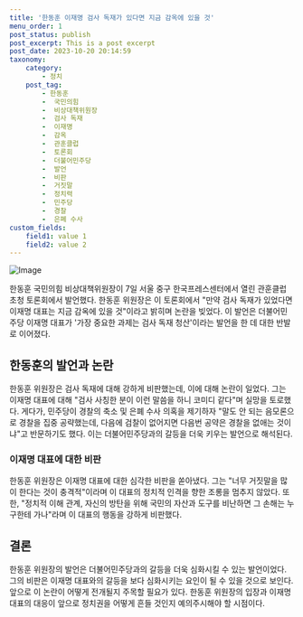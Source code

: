 ```yaml
---
title: '한동훈 이재명 검사 독재가 있다면 지금 감옥에 있을 것'
menu_order: 1
post_status: publish
post_excerpt: This is a post excerpt
post_date: 2023-10-20 20:14:59
taxonomy:
    category:
        - 정치
    post_tag:
        - 한동훈
        -  국민의힘
        -  비상대책위원장
        -  검사 독재
        -  이재명
        -  감옥
        -  관훈클럽
        -  토론회
        -  더불어민주당
        -  발언
        -  비판
        -  거짓말
        -  정치력
        -  민주당
        -  경찰
        -  은폐 수사
custom_fields:
    field1: value 1
    field2: value 2
---
```


![Image](https://imgnews.pstatic.net/image/029/2024/02/07/0002854116_001_20240207113501066.jpg?type=w647)


한동훈 국민의힘 비상대책위원장이 7일 서울 중구 한국프레스센터에서 열린 관훈클럽 초청 토론회에서 발언했다. 한동훈 위원장은 이 토론회에서 "만약 검사 독재가 있었다면 이재명 대표는 지금 감옥에 있을 것"이라고 밝히며 논란을 빚었다. 이 발언은 더불어민주당 이재명 대표가 '가장 중요한 과제는 검사 독재 청산'이라는 발언을 한 데 대한 반발로 이어졌다. 

## 한동훈의 발언과 논란
한동훈 위원장은 검사 독재에 대해 강하게 비판했는데, 이에 대해 논란이 일었다. 그는 이재명 대표에 대해 "검사 사칭한 분이 이런 말씀을 하니 코미디 같다"며 실망을 토로했다. 게다가, 민주당이 경찰의 축소 및 은폐 수사 의혹을 제기하자 "말도 안 되는 음모론으로 경찰을 집중 공략했는데, 다음에 검찰이 없어지면 다음번 공약은 경찰을 없애는 것이냐"고 반문하기도 했다. 이는 더불어민주당과의 갈등을 더욱 키우는 발언으로 해석된다.

### 이재명 대표에 대한 비판
한동훈 위원장은 이재명 대표에 대한 심각한 비판을 쏟아냈다. 그는 "너무 거짓말을 많이 한다는 것이 충격적"이라며 이 대표의 정치적 인격을 향한 조롱을 멈추지 않았다. 또한, "정치적 이해 관계, 자신의 방탄을 위해 국민의 자산과 도구를 비난하면 그 손해는 누구한테 가나"라며 이 대표의 행동을 강하게 비판했다.

## 결론
한동훈 위원장의 발언은 더불어민주당과의 갈등을 더욱 심화시킬 수 있는 발언이었다. 그의 비판은 이재명 대표와의 갈등을 보다 심화시키는 요인이 될 수 있을 것으로 보인다. 앞으로 이 논란이 어떻게 전개될지 주목할 필요가 있다. 한동훈 위원장의 입장과 이재명 대표의 대응이 앞으로 정치권을 어떻게 흔들 것인지 예의주시해야 할 시점이다.
